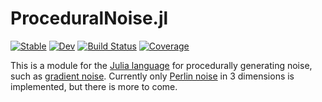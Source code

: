 # ProceduralNoise.jl

[![Stable](https://img.shields.io/badge/docs-stable-blue.svg)](https://adrhill.github.io/ProceduralNoise.jl/stable)
[![Dev](https://img.shields.io/badge/docs-dev-blue.svg)](https://adrhill.github.io/ProceduralNoise.jl/dev)
[![Build Status](https://github.com/adrhill/ProceduralNoise.jl/actions/workflows/CI.yml/badge.svg?branch=main)](https://github.com/adrhill/ProceduralNoise.jl/actions/workflows/CI.yml?query=branch%3Amain)
[![Coverage](https://codecov.io/gh/adrhill/ProceduralNoise.jl/branch/main/graph/badge.svg)](https://codecov.io/gh/adrhill/ProceduralNoise.jl)

This is a module for the [Julia language](https://julialang.org) for procedurally generating noise, such as [gradient noise](https://en.wikipedia.org/wiki/Gradient_noise).
Currently only [Perlin noise](https://en.wikipedia.org/wiki/Perlin_noise) in 3 dimensions is implemented, but there is more to come.
